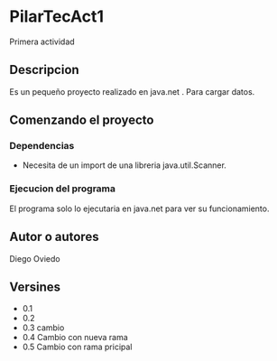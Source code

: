 
# PilarTecAct1
Primera actividad

## Descripcion

Es un pequeño proyecto realizado en java.net . Para cargar datos.  

## Comenzando el proyecto

### Dependencias

- Necesita de un import de una libreria java.util.Scanner.

### Ejecucion del programa

El programa solo lo ejecutaria en java.net para ver su funcionamiento.

## Autor o autores

Diego Oviedo

## Versines
		
- 0.1
- 0.2
- 0.3 cambio
- 0.4 Cambio con nueva rama
- 0.5 Cambio con rama pricipal

